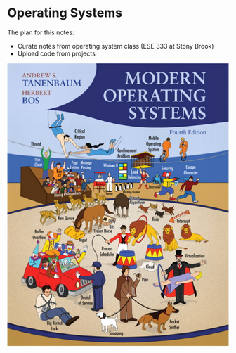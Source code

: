 # Operating Systems

The plan for this notes:
  - Curate notes from operating system class (ESE 333 at Stony Brook)
  - Upload code from projects
  
 ![The book we used in class](333book.jpg)
